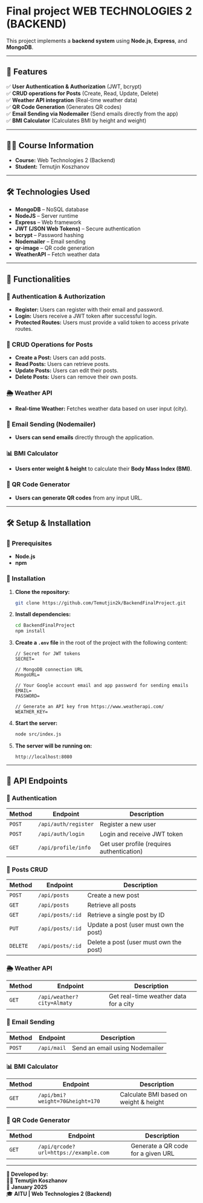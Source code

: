 
# Final project WEB TECHNOLOGIES 2 (BACKEND)

This project implements a **backend system** using **Node.js**, **Express**, and **MongoDB**.

---

## 📌 Features
✅ **User Authentication & Authorization** (JWT, bcrypt)  
✅ **CRUD operations for Posts** (Create, Read, Update, Delete)  
✅ **Weather API integration** (Real-time weather data)  
✅ **QR Code Generation** (Generates QR codes)  
✅ **Email Sending via Nodemailer** (Send emails directly from the app)  
✅ **BMI Calculator** (Calculates BMI by height and weight)  

---

## 👨‍🎓 Course Information
- **Course:** Web Technologies 2 (Backend)  
- **Student:** Temutjin Koszhanov

---

## 🛠️ Technologies Used
- **MongoDB** – NoSQL database  
- **NodeJS** – Server runtime  
- **Express** – Web framework  
- **JWT (JSON Web Tokens)** – Secure authentication  
- **bcrypt** – Password hashing  
- **Nodemailer** – Email sending  
- **qr-image** – QR code generation  
- **WeatherAPI** – Fetch weather data  

---

## 🚀 Functionalities
### 🔑 Authentication & Authorization
- **Register:** Users can register with their email and password.  
- **Login:** Users receive a JWT token after successful login.  
- **Protected Routes:** Users must provide a valid token to access private routes.  

### 📝 CRUD Operations for Posts
- **Create a Post:** Users can add posts.  
- **Read Posts:** Users can retrieve posts.  
- **Update Posts:** Users can edit their posts.  
- **Delete Posts:** Users can remove their own posts.  

### 🌦️ Weather API
- **Real-time Weather:** Fetches weather data based on user input (city).  

### 📧 Email Sending (Nodemailer)
- **Users can send emails** directly through the application.  

### 📊 BMI Calculator
- **Users enter weight & height** to calculate their **Body Mass Index (BMI)**.  

### 📲 QR Code Generator
- **Users can generate QR codes** from any input URL.  

---

## 🛠️ Setup & Installation
### 📌 Prerequisites
- **Node.js**
- **npm**

### 📌 Installation
1. **Clone the repository:**
   ```bash
   git clone https://github.com/Temutjin2k/BackendFinalProject.git
   ```

2. **Install dependencies:**
   ```bash
   cd BackendFinalProject
   npm install
   ```

3. **Create a `.env` file** in the root of the project with the following content:
   ```env
   // Secret for JWT tokens
   SECRET=

   // MongoDB connection URL
   MongoURL=

   // Your Google account email and app password for sending emails
   EMAIL=
   PASSWORD=

   // Generate an API key from https://www.weatherapi.com/
   WEATHER_KEY=
   ```

4. **Start the server:**
   ```bash
   node src/index.js
   ```

5. **The server will be running on:**  
   ```
   http://localhost:8080
   ```

---

## 📌 API Endpoints
### 🔑 Authentication
| Method | Endpoint         | Description |
|--------|-----------------|-------------|
| `POST` | `/api/auth/register` | Register a new user |
| `POST` | `/api/auth/login`    | Login and receive JWT token |
| `GET`  | `/api/profile/info` | Get user profile (requires authentication) |

### 📝 Posts CRUD
| Method  | Endpoint        | Description |
|---------|----------------|-------------|
| `POST`  | `/api/posts`    | Create a new post |
| `GET`   | `/api/posts`    | Retrieve all posts |
| `GET`   | `/api/posts/:id` | Retrieve a single post by ID |
| `PUT`   | `/api/posts/:id` | Update a post (user must own the post) |
| `DELETE`| `/api/posts/:id` | Delete a post (user must own the post) |

### 🌦️ Weather API
| Method | Endpoint | Description |
|--------|---------|-------------|
| `GET`  | `/api/weather?city=Almaty` | Get real-time weather data for a city |

### 📧 Email Sending
| Method | Endpoint | Description |
|--------|---------|-------------|
| `POST` | `/api/mail` | Send an email using Nodemailer |

### 📊 BMI Calculator
| Method | Endpoint | Description |
|--------|---------|-------------|
| `GET`  | `/api/bmi?weight=70&height=170` | Calculate BMI based on weight & height |

### 📲 QR Code Generator
| Method | Endpoint | Description |
|--------|---------|-------------|
| `GET`  | `/api/qrcode?url=https://example.com` | Generate a QR code for a given URL |

---

**📌 Developed by:**  
👨‍💻 **Temutjin Koszhanov**  
📆 **January 2025**  
🎓 **AITU | Web Technologies 2 (Backend)**  

